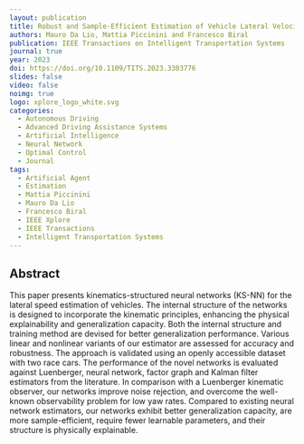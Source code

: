 ```yaml
---
layout: publication
title: Robust and Sample-Efficient Estimation of Vehicle Lateral Velocity Using Neural Networks With Explainable Structure Informed by Kinematic Principles
authors: Mauro Da Lio, Mattia Piccinini and Francesco Biral
publication: IEEE Transactions on Intelligent Transportation Systems
journal: true
year: 2023
doi: https://doi.org/10.1109/TITS.2023.3303776
slides: false
video: false
noimg: true
logo: xplore_logo_white.svg
categories:
  - Autonomous Driving
  - Advanced Driving Assistance Systems
  - Artificial Intelligence
  - Neural Network
  - Optimal Control
  - Journal
tags:
  - Artificial Agent
  - Estimation
  - Mattia Piccinini
  - Mauro Da Lio
  - Francesco Biral
  - IEEE Xplore
  - IEEE Transactions
  - Intelligent Transportation Systems
---
```


## Abstract <!-- omit in toc -->

This paper presents kinematics-structured neural networks (KS-NN) for the lateral speed estimation of vehicles. The internal structure of the networks is designed to incorporate the kinematic principles, enhancing the physical explainability and generalization capacity. Both the internal structure and training method are devised for better generalization performance. Various linear and nonlinear variants of our estimator are assessed for accuracy and robustness. The approach is validated using an openly accessible dataset with two race cars. The performance of the novel networks is evaluated against Luenberger, neural network, factor graph and Kalman filter estimators from the literature. In comparison with a Luenberger kinematic observer, our networks improve noise rejection, and overcome the well-known observability problem for low yaw rates. Compared to existing neural network estimators, our networks exhibit better generalization capacity, are more sample-efficient, require fewer learnable parameters, and their structure is physically explainable.
